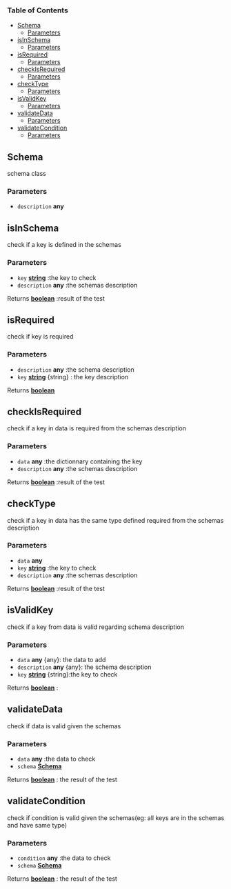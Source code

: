 <!-- Generated by documentation.js. Update this documentation by updating the source code. -->

### Table of Contents

*   [Schema][1]
    *   [Parameters][2]
*   [isInSchema][3]
    *   [Parameters][4]
*   [isRequired][5]
    *   [Parameters][6]
*   [checkIsRequired][7]
    *   [Parameters][8]
*   [checkType][9]
    *   [Parameters][10]
*   [isValidKey][11]
    *   [Parameters][12]
*   [validateData][13]
    *   [Parameters][14]
*   [validateCondition][15]
    *   [Parameters][16]

## Schema

schema class

### Parameters

*   `description` **any**&#x20;

## isInSchema

check if a key is defined in the schemas

### Parameters

*   `key` **[string][17]** :the key to check
*   `description` **any** :the schemas description

Returns **[boolean][18]** :result of the test

## isRequired

check if key is required

### Parameters

*   `description` **any** :the schema description
*   `key` **[string][17]** {string} : the key description

Returns **[boolean][18]**&#x20;

## checkIsRequired

check if a key in data  is required from the schemas description

### Parameters

*   `data` **any** :the dictionnary containing the key
*   `description` **any** :the schemas description

Returns **[boolean][18]** :result of the test

## checkType

check if a key in data  has the same type defined required from the schemas description

### Parameters

*   `data` **any**&#x20;
*   `key` **[string][17]** :the key to check
*   `description` **any** :the schemas description

Returns **[boolean][18]** :result of the test

## isValidKey

check if a key from data is valid regarding  schema description

### Parameters

*   `data` **any** {any}: the data to add
*   `description` **any** {any}: the schema description
*   `key` **[string][17]** {string}:the key to check

Returns **[boolean][18]** :

## validateData

check if data is valid given the schemas

### Parameters

*   `data` **any** :the data to check
*   `schema` **[Schema][1]**&#x20;

Returns **[boolean][18]** : the result of the test

## validateCondition

check if condition is valid given the schemas(eg: all keys are in the schemas and have same type)

### Parameters

*   `condition` **any** :the data to check
*   `schema` **[Schema][1]**&#x20;

Returns **[boolean][18]** : the result of the test

[1]: #schema

[2]: #parameters

[3]: #isinschema

[4]: #parameters-1

[5]: #isrequired

[6]: #parameters-2

[7]: #checkisrequired

[8]: #parameters-3

[9]: #checktype

[10]: #parameters-4

[11]: #isvalidkey

[12]: #parameters-5

[13]: #validatedata

[14]: #parameters-6

[15]: #validatecondition

[16]: #parameters-7

[17]: https://developer.mozilla.org/docs/Web/JavaScript/Reference/Global_Objects/String

[18]: https://developer.mozilla.org/docs/Web/JavaScript/Reference/Global_Objects/Boolean
